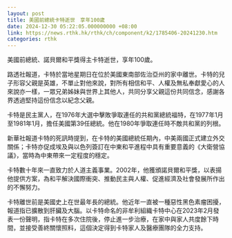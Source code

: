 ```yaml
---
layout: post
title: 美國前總統卡特逝世　享年100歲
date: 2024-12-30 05:22:05.000000000 +08:00
link: https://news.rthk.hk/rthk/ch/component/k2/1785406-20241230.htm
categories: rthk
---
```


美國前總統、諾貝爾和平獎得主卡特逝世，享年100歲。

路透社報道，卡特於當地星期日在位於美國東南部佐治亞州的家中離世。卡特的兒子形容父親是英雄，不單止對他來說，對所有相信和平、人權及無私奉獻愛心的人來說亦一樣，一眾兄弟姊妹與世界上其他人，共同分享父親這份共同信念，感謝各界透過堅持這份信念以紀念父親。

卡特是民主黨人，在1976年大選中擊敗爭取連任的共和黨總統福特，在1977年1月至1981年1月，擔任美國第39任總統。他在1980年爭取連任時不敵共和黨的列根。

新華社報道卡特的死訊時提到，在卡特的美國總統任期內，中美兩國正式建立外交關係；卡特亦促成埃及與以色列簽訂在中東和平進程中具有重要意義的《大衛營協議》，當時為中東帶來一定程度的穩定。

卡特數十年來一直致力於人道主義事業。2002年，他獲頒諾貝爾和平獎，以表揚他提供方案，為和平解決國際衝突、推動民主與人權、促進經濟及社會發展所作出的不懈努力。

卡特離世前是美國史上在世最年長的總統。他近年一直被一種惡性黑色素瘤困擾，報道指已擴散到肝臟及大腦。以卡特命名的非牟利組織卡特中心在2023年2月發表一份聲明，指卡特在多次住院後，停止進一步治療，在家中與家人共度餘下時間，並接受善終關懷照料，這個決定得到卡特家人及醫療團隊的全力支持。
